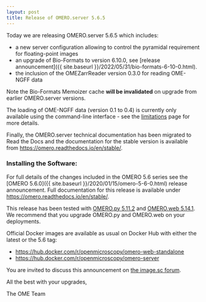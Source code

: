 ```yaml
---
layout: post
title: Release of OMERO.server 5.6.5
---
```


Today we are releasing OMERO.server 5.6.5 which includes:

- a new server configuration allowing to control the pyramidal requirement for floating-point images
- an upgrade of Bio-Formats to version 6.10.0, see [release announcement]({{ site.baseurl }}/2022/05/31/bio-formats-6-10-0.html).
- the inclusion of the OMEZarrReader version 0.3.0 for reading OME-NGFF data

Note the Bio-Formats Memoizer cache **will be invalidated** on upgrade from earlier OMERO.server versions.

The loading of OME-NGFF data (version 0.1 to 0.4) is currently only available using the command-line
interface - see the [limitations](https://omero.readthedocs.io/en/stable/sysadmins/limitations.html) page
for more details.

Finally, the OMERO.server technical documentation has  been migrated to Read the Docs and
the documentation for the stable version is available from <https://omero.readthedocs.io/en/stable/>.

### Installing the Software:

For full details of the changes included in the OMERO 5.6 series see the
[OMERO 5.6.0]({{ site.baseurl }}/2020/01/15/omero-5-6-0.html) release
announcement. Full documentation for this release is available
under <https://omero.readthedocs.io/en/stable/>.

This release has been tested with
[OMERO.py 5.11.2](https://pypi.org/project/omero-py/5.11.2/) and
[OMERO.web 5.14.1](https://pypi.org/project/omero-web/5.14.1/). We
recommend that you upgrade OMERO.py and OMERO.web on your deployments.

Official Docker images are available as usual on Docker Hub with either
the latest or the 5.6 tag:

* <https://hub.docker.com/r/openmicroscopy/omero-web-standalone>
* <https://hub.docker.com/r/openmicroscopy/omero-server>

You are invited to discuss this announcement on
[the image.sc forum](https://forum.image.sc/tags/c/data-management/omero).

All the best with your upgrades,

The OME Team
